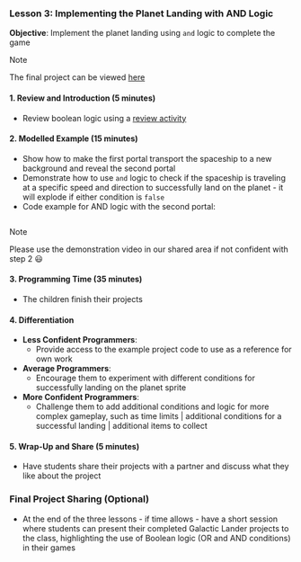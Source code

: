 ### Lesson 3: Implementing the Planet Landing with AND Logic

**Objective**: Implement the planet landing using `and` logic to complete the game

>[!NOTE]
>The final project can be viewed [here](https://scratch.mit.edu/projects/1061496302/)

#### 1. Review and Introduction (5 minutes)
- Review boolean logic using a [review activity](https://github.com/zigzaga00/computing-zz00/blob/main/y5/programming/autumn-one/lesson-two/review.md
)

#### 2. Modelled Example (15 minutes)
- Show how to make the first portal transport the spaceship to a new background and reveal the second portal
- Demonstrate how to use `and` logic to check if the spaceship is traveling at a specific speed and direction to successfully land on the planet - it will explode if either condition is `false`
- Code example for AND logic with the second portal:
  ```scratch

>[!NOTE]
>Please use the demonstration video in our shared area if not confident with step 2 😃

#### 3. Programming Time (35 minutes)
- The children finish their projects

#### 4. Differentiation
- **Less Confident Programmers**: 
  - Provide access to the example project code to use as a reference for own work
- **Average Programmers**: 
  - Encourage them to experiment with different conditions for successfully landing on the planet sprite
- **More Confident Programmers**: 
  - Challenge them to add additional conditions and logic for more complex gameplay, such as time limits | additional conditions for a successful landing | additional items to collect

#### 5. Wrap-Up and Share (5 minutes)
- Have students share their projects with a partner and discuss what they like about the project

### Final Project Sharing (Optional)
- At the end of the three lessons - if time allows - have a short session where students can present their completed Galactic Lander projects to the class, highlighting the use of Boolean logic (OR and AND conditions) in their games
